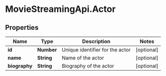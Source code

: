 # MovieStreamingApi.Actor

## Properties
Name | Type | Description | Notes
------------ | ------------- | ------------- | -------------
**id** | **Number** | Unique identifier for the actor | [optional] 
**name** | **String** | Name of the actor | [optional] 
**biography** | **String** | Biography of the actor | [optional] 
